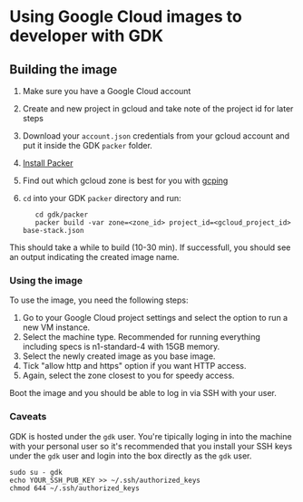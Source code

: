 # Using Google Cloud images to developer with GDK

## Building the image

1. Make sure you have a Google Cloud account
1. Create and new project in gcloud and take note of the project id for later steps
1. Download your `account.json` credentials from your gcloud account and put it inside the GDK `packer` folder.
1. [Install Packer](https://learn.hashicorp.com/tutorials/packer/getting-started-install)
1. Find out which gcloud zone is best for you with [gcping](http://www.gcping.com/)
1. `cd` into your GDK `packer` directory and run:

   ```shell
      cd gdk/packer
      packer build -var zone=<zone_id> project_id=<gcloud_project_id> base-stack.json
   ```

This should take a while to build (10-30 min). If successfull, you should see an output indicating the created image name.

### Using the image

To use the image, you need the following steps:

1. Go to your Google Cloud project settings and select the option to run a new VM instance.
1. Select the machine type. Recommended for running everything including specs is n1-standard-4 with 15GB memory.
1. Select the newly created image as you base image.
1. Tick "allow http and https" option if you want HTTP access.
1. Again, select the zone closest to you for speedy access.

Boot the image and you should be able to log in via SSH with your user.

### Caveats

GDK is hosted under the `gdk` user. You're tipically loging in into the machine with your personal user so it's recommended that you install
your SSH keys under the `gdk` user and login into the box directly as the `gdk` user.

```shell
sudo su - gdk
echo YOUR_SSH_PUB_KEY >> ~/.ssh/authorized_keys
chmod 644 ~/.ssh/authorized_keys
```
